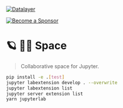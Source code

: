 [![Datalayer](https://assets.datalayer.design/datalayer-25.svg)](https://datalayer.io)

[![Become a Sponsor](https://img.shields.io/static/v1?label=Become%20a%20Sponsor&message=%E2%9D%A4&logo=GitHub&style=flat&color=1ABC9C)](https://github.com/sponsors/datalayer)

# 🪐 🧑‍🚀 Space

> Collaborative space for Jupyter.

```bash
pip install -e .[test]
jupyter labextension develop . --overwrite
jupyter labextension list
jupyter server extension list
yarn jupyterlab
```
